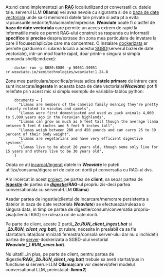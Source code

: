 Atunci cand implementezi un [**RAG**](https://weaviate.io/blog/local-rag-with-ollama-and-weaviate) local(utilizand pt conversatii cu datele tale. serverul LLM **Ollama**) vei avea nevoie cu siguranta si de o [baza de date vectoriala](https://weaviate.io/blog/local-rag-with-ollama-and-weaviate) unde sa-ti memorezi datele tale private si asta pt a evita rapsunsurile nedorite/halucinante/imprecise. ***Weaviate*** poate fi o astfel de **baza de date vectoriala** care permite un acces extrem de rapid la informatiile mele ce permit RAG-ului construit sa raspunda cu informatii **specifice** si **precise** despre/extrase din zona mea particulara de invatare la care il focusez/aplic/pe care ma concentrez. O instalare [dockerizata](https://docs.docker.com/desktop/setup/install/windows-install/) ar permite gazduirea si rularea locala a  acestui [SGBD](https://ro.wikipedia.org/wiki/Sistem_de_gestiune_a_bazelor_de_date)(serverul bazei de date vectoriale), intr-un mod foarte rapid, doar printr-o singura si simpla comanda shell(cmd.exe):

        docker run -p 8080:8080 -p 50051:50051 cr.weaviate.io/semitechnologies/weaviate:1.24.8

Zona mea particulara/specifica/privata adica **datele primare** de intrare care sunt incarcate/**ingerate** in aceasta baza de date vectoriala(***Weaviate***) pot fi reliefate prin acest mic si simplu exemplu de variabila-tablou python:

        documents = [
          "Llamas are members of the camelid family meaning they're pretty closely related to vicuñas and camels",
          "Llamas were first domesticated and used as pack animals 4,000 to 5,000 years ago in the Peruvian highlands",
          "Llamas can grow as much as 6 feet tall though the average llama between 5 feet 6 inches and 5 feet 9 inches tall",
          "Llamas weigh between 280 and 450 pounds and can carry 25 to 30 percent of their body weight",
          "Llamas are vegetarians and have very efficient digestive systems",
          "Llamas live to be about 20 years old, though some only live for 15 years and others live to be 30 years old",
        ]


   Odata ce ati [incarcat/ingerat](https://github.com/stefanache/MFP-ANAF-RO/edit/main/python/RAG_Ollama_Weaviate/_2a.RUN_client_ingest.bat) datele in ***Weaviate*** le puteti utiliza/consuma/digera ori de cate ori doriti pt conversatia cu RAG-ul dvs.

   Am incercat in acest [proiect](***Weaviate***), pe partea de **client**,  sa separ partea de [***ingestie***](https://github.com/stefanache/MFP-ANAF-RO/edit/main/python/RAG_Ollama_Weaviate/_2a.RUN_client_ingest.bat) de partea de [***digestie***](https://github.com/stefanache/MFP-ANAF-RO/edit/main/python/RAG_Ollama_Weaviate/_2b.RUN_client_rag.bat)(**RAG**-ul propriu zis-deci partea conversationala cu serverul-LLM **Ollama**)

   Asadar partea de ingestie(clientul de incarcare/memorare persistenta a datelor in baza de date vectoriala ***Weaviate***) se efectueaza/ruleaza o singura data, in timp ce partea de digestie/consum/conversatia propriu-zisa(clientul RAG) se ruleaza ori de cate doriti.
   
   Pe parte de client, aceste 2 parti(***_2a.RUN_client_ingest.bat*** si ***_2b.RUN_client_rag.bat***), pt rulare, necesita in prealabil ca sa fie startata/rulata(doar minizati fereastra/consola server-ului dar nu o inchideti) partea de [server](https://github.com/stefanache/MFP-ANAF-RO/edit/main/python/RAG_Ollama_Weaviate/_1.RUN_sever.bat)-dockerizata a SGBD-ului vectorial ***Weaviate***(***_1.RUN_sever.bat***).

   Nu uitati!...in plus, pe parte de client, pentru partea de digestie/**RAG**(***_2b.RUN_client_rag.bat***) trebuie sa aveti startat/pus in functiune si serverul-LLM **Ollama**(care vor deservi/oferi modelul conversational LLM, preinstalat: ***llama2***) 
   
